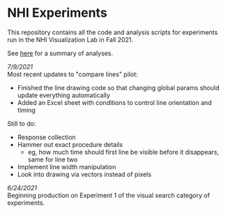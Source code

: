 # NHI Experiments

This repository contains all the code and analysis scripts for experiments run in the NHI Visualization Lab in Fall 2021.  

See [here](https://davebraun.net/nhi-experiments/visual-search/experiments/analysis) for a summary of analyses.




*7/9/2021*  
Most recent updates to "compare lines" pilot:  

* Finished the line drawing code so that changing global params should update everything automatically  
* Added an Excel sheet with conditions to control line orientation and timing  

Still to do:  

* Response collection  
* Hammer out exact procedure details  
	* eg, how much time should first line be visible before it disappears, same for line two
* Implement line width manipulation  
* Look into drawing via vectors instead of pixels

*6/24/2021*  
Beginning production on Experiment 1 of the visual search category of experiments.